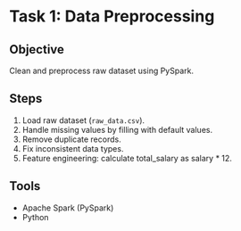 # Task 1: Data Preprocessing

## Objective
Clean and preprocess raw dataset using PySpark.

## Steps
1. Load raw dataset (`raw_data.csv`).
2. Handle missing values by filling with default values.
3. Remove duplicate records.
4. Fix inconsistent data types.
5. Feature engineering: calculate total_salary as salary * 12.

## Tools
- Apache Spark (PySpark)
- Python
